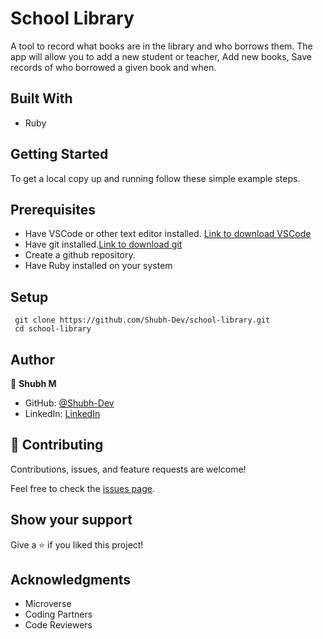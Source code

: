 # School Library
A tool to record what books are in the library and who borrows them. The app will allow you to add a new student or teacher, Add new books, Save records of who borrowed a given book and when.

## Built With

- Ruby

## Getting Started
To get a local copy up and running follow these simple example steps.

## Prerequisites
- Have VSCode or other text editor installed. [Link to download VSCode](https://code.visualstudio.com/download)
- Have git installed.[Link to download git](https://git-scm.com/downloads)
- Create a github repository.
- Have Ruby installed on your system

## Setup
```
 git clone https://github.com/Shubh-Dev/school-library.git
 cd school-library
```

## Author

👤 **Shubh M**

- GitHub: [@Shubh-Dev](https://github.com/Shubh-Dev) 
- LinkedIn: [LinkedIn](https://www.linkedin.com/in/shubhscb/)

## 🤝 Contributing

Contributions, issues, and feature requests are welcome!

Feel free to check the [issues page](../../issues/).

## Show your support

Give a ⭐️ if you liked this project!

## Acknowledgments

- Microverse 
- Coding Partners
- Code Reviewers
